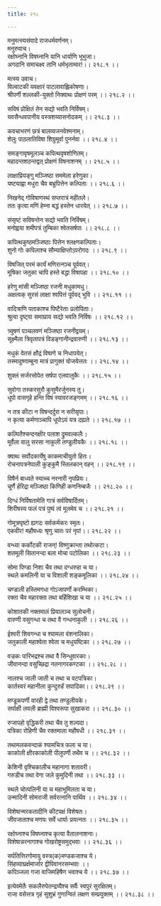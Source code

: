 ```yaml
---
title: २१८

---
```

मनुमत्स्यसंवादे राजधर्मवर्णनम्।  
मनुरुवाच।  
रक्षोघ्नानि विषघ्नानि यानि धार्याणि भूभुजा।  
अगदानि समाचक्ष्व तानि धर्मभृताम्वर!।। २१८.१ ।।  
  
मत्स्य उवाच।  
विल्वाटकी यवक्षारं पाटलावाह्लिकोषणाः।  
श्रीपर्णी शल्लकी-युक्तो निक्वाथः प्रोक्षणं परम् ।। २१८.२ ।।  
  
सविषं प्रोक्षितं तेन सद्यो भवति निर्विषम्।  
यवसैन्धवपानीय वस्त्रशय्यासनोदकम् ।। २१८.३ ।।  
  
कवचाभरणं छत्रं बालव्यजनवेश्मनाम्।  
शेलुः पाठलातिविषा शिग्रुमूर्वा पुनर्नवा ।। २१८.४ ।।  
  
समङ्गावृषमूलञ्च कपित्थवृषशोणितम्।  
महादन्तशठन्तद्वत् प्रोक्षणं विषनाशनम् ।। २१८.५ ।।  
  
लाक्षाप्रियङ्गु मञ्जिष्ठा सममेला हरेणुका।  
यष्ट्याह्वा मधुरा चैव बभ्रुपित्तेन कल्पिताः ।। २१८.६ ।।  
  
निखनेद् गोविषाणस्थं सप्तरात्रं महीतले।  
ततः कृत्वा मणिं हेम्ना बद्धं हस्तेन धारयेत् ।। २१८.७ ।।  
  
संसृष्टं सविषन्तेन सद्यो भवति निर्विषम्।  
मनोह्वया शमीपत्रं तुम्बिका श्वेतसर्षपाः ।। २१८.८ ।।  
  
कपित्थकुष्ठमञ्जिष्ठाः पित्तेन श्लक्ष्णकल्पिताः।  
शुनो गोः कपिलाश्च सौम्याक्षिप्तोऽपरोगदः ।। २१८.९ ।।  
  
विषजित् परमं कार्यं मणिरत्नञ्च पूर्ववत्।  
मूषिका जतुका चापि हस्ते बद्धा विषापहा ।। २१८.१० ।।  
  
हरेणु मांसी मञ्जिष्ठा रजनी मधुकामधु।  
अक्षत्वक् सुरसं लाक्षा श्वपित्तं पूर्ववद् भुवि ।। २१८.११ ।।  
  
वादित्राणि पताकाश्च पिष्टैरेताः प्रलोपिताः।  
श्रुत्वा दृष्ट्वा समाघ्राय सद्यो भवति निर्विषः ।। २१८.१२ ।।  
  
त्र्युषणं पञ्चलवणं मञ्जिष्ठा रजनीद्वयम्।  
सूक्ष्मैला त्रिवृतापत्रं विडङ्गानीन्द्रवारुणी ।। २१८.१३ ।।  
  
मधुकं वेतसं क्षौद्रं विषाणे च निधापयेत्।  
तस्मादुष्णाम्बुना मात्रं प्रागुक्तं योजयेत्ततः ।। २१८.१४ ।।  
  
शुक्लं सर्जरसोपेत सर्षपा एलवालुकैः ।। २१८.१५ ।।  
  
सुवोगा तस्करसुरौ कुसुमैरर्जुनस्य तु।  
धूपो वासगृहे हन्ति विषं स्यावरजङ्गमम् ।। २१८.१६ ।।  
  
न तत्र कीटा न विषन्दर्दुरा न सरीसृपाः।  
न कृत्या कर्मणाञ्चापि धूपोऽयं यत्र दह्यते ।। २१८.१७ ।।  
  
कल्पितैश्चन्दनक्षीर पलाश द्रुमवल्कलैः।  
मूर्वैला वालु सरसा नाकुली तण्डुलीयकैः ।। २१८.१८ ।।  
  
क्वाथः सर्वोदकार्येषु काकमाचीयुतो हितः।  
रोचनापत्रनेपाली कुङ्कुमै स्तिलकान् वहन् ।। २१८.१९ ।।  
  
विषैर्न बाध्यते स्याच्च नरनारी नृपप्रियः।  
चूर्णै र्हरिद्रा मञ्जिष्ठा किणिही कणनिम्बजैः ।। २१८.२० ।।  
  
दिग्धं निर्विषतामेति गात्रं सर्वविषार्दितम्।  
शिरीषस्य फलं पत्रं पुष्पं त्वं मूलमेव च ।। २१८.२१ ।।  
  
गोमूत्रघृष्टो ह्यगदः सर्वकर्मकरः स्मृतः।  
एकवीर! महौषध्यः श्रृणु चातः परं नृप!।। २१८.२२ ।।  
  
वन्ध्या कर्कोटकी राजन्! विष्णुक्रान्ता तथोत्कटा।  
शतमूली सितानन्दा बला मोचा पटोलिका ।। २१८.२३ ।।  
  
सोमा पिण्डा निशा चैव तथा दग्धरुहा च या।  
स्थले कमलिनी या च विशाली शङ्कमूलिका ।। २१८.२४ ।।  
  
चण्डाली हस्तिमगधा गोऽजापर्णो करम्भिका।  
रक्ता चैव महारक्ता तथा बर्हिशिखा च या ।। २१८.२५ ।।  
  
कोशातकी नक्तमालं प्रियालञ्च सुलोचनी।  
वारुणी वसुगन्धा च तथा वै गन्धनाकुली ।। २१८.२६ ।।  
  
ईश्वरी शिवगन्धा च श्यामला वंशनालिका।  
जतुकाली महाश्वेता श्वेता च मधुयष्टिका ।। २१८.२७ ।।  
  
वज्रकः पारिभद्रश्च तथा वै सिन्धुवारकाः।  
जीवानन्दा वसुच्छिद्रा नतनागरकण्टका ।। २१८.२८ ।।  
  
नालश्च जाली जाती च तथा च वटपत्रिका।  
कार्तस्वरं महानीला कुन्दुरुर्हं सपादिका।। २१८.२९ ।।  
  
मण्डूकपर्णी वारही द्वे तथा तण्डुलीयके।  
सर्पाक्षी लवली ब्राह्मी विश्वरूपा सुखाकरा ।। २१८.३० ।।  
  
रुजापहो वृद्धिकरी तथा चैव तु शल्यदा।  
पत्रिका रोहिणी चैव रक्तमाला महौषधी ।। २१८.३१ ।।  
  
तथामलकवन्दाकं श्यामचित्र फला च या।  
काकोली क्षीरकाकोली पीलुपर्णी तथैव च ।। २१८.३२ ।।  
  
केशिनी वृश्चिकालीच महानागा शतावरी।  
गरुडीच तथा वेगा जले कुमुदिनी तथा ।। २१८.३३ ।।  
  
स्थले चोत्पलिनी या च महाभूमिलता च या।  
उन्मादिनी सोमराजी सर्वरत्नानि पार्थिव ।। २१८.३४ ।।  
  
विशेषान्मरकतादीनि कीटपक्षं विशेषतः।  
जीवजाताश्च मणयः सर्वे धार्याः प्रयत्नतः ।। २१८.३५ ।।  
  
रक्षोघ्नाश्च विषघ्नाश्च कृत्या वैतालनाशनाः।  
विशेषान्नरनागाश्च गोखरोष्ट्रसमुद्भवाः ।। २१८.३६ ।।  
  
सर्पतित्तिरगोमायु वस्त्र(क)मण्डकजाश्च ये।  
सिंहव्याघ्रर्क्षमार्जार द्वीपिवानरसम्भवाः ।।  
कपिञ्जला गजा वाजिमहिषैण भवाश्च ये ।। २१८.३७ ।।  
  
इत्येवमेतैः सकलैरुपेतन्द्रव्यैश्च सर्वैः स्वपुरं सुरक्षितम्।  
राजा वसेत्तत्र गृहं सुशुभ्रं गुणान्वितं लक्षण सम्प्रयुक्तम् ।। २१८.३८ ।।
